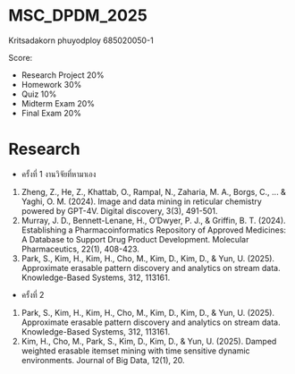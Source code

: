 # MSC_DPDM_2025
Kritsadakorn phuyodploy 685020050-1

Score:
* Research Project  20%
* Homework  30%
* Quiz  10%
* Midterm Exam  20%
* Final Exam  20%



# Research

* ครั้งที่ 1 งานวิจัยที่หามาเอง
1) Zheng, Z., He, Z., Khattab, O., Rampal, N., Zaharia, M. A., Borgs, C., ... & Yaghi, O. M. (2024). Image and data mining in reticular chemistry powered by GPT-4V. Digital discovery, 3(3), 491-501.
2) Murray, J. D., Bennett-Lenane, H., O’Dwyer, P. J., & Griffin, B. T. (2024). Establishing a Pharmacoinformatics Repository of Approved Medicines: A Database to Support Drug Product Development. Molecular Pharmaceutics, 22(1), 408-423.
3) Park, S., Kim, H., Kim, H., Cho, M., Kim, D., Kim, D., & Yun, U. (2025). Approximate erasable pattern discovery and analytics on stream data. Knowledge-Based Systems, 312, 113161.

* ครั้งที่ 2
1) Park, S., Kim, H., Kim, H., Cho, M., Kim, D., Kim, D., & Yun, U. (2025). Approximate erasable pattern discovery and analytics on stream data. Knowledge-Based Systems, 312, 113161.
2) Kim, H., Cho, M., Park, S., Kim, D., Kim, D., & Yun, U. (2025). Damped weighted erasable itemset mining with time sensitive dynamic environments. Journal of Big Data, 12(1), 20.
